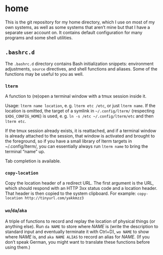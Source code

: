 # home

This is the git repository for my home directory,
which I use on most of my own systems,
as well as some systems that aren’t mine but that I have a separate user account on.
It contains default configuration for many programs and some shell utilities.

## `.bashrc.d`

The `.bashrc.d` directory contains Bash initialization snippets:
environment adjustments, `source` directives, and shell functions and aliases.
Some of the functions may be useful to you as well.

### `lterm`

A function to (re)open a terminal window with a tmux session inside it.

Usage: `lterm name location`, e. g. `lterm etc /etc`,
or just `lterm name`.
If the location is omitted,
the target of a symlink in `~/.config/lterm/` (respecting `$XDG_CONFIG_HOME`) is used,
e. g. `ln -s /etc ~/.config/lterm/etc` and then `lterm etc`.

If the tmux session already exists, it is reattached,
and if a terminal window is already attached to the session,
that window is activated and brought to the foreground,
so if you have a small library of lterm targets in ~/.config/lterm/,
you can essentially always run `lterm name` to bring the terminal “name” up.

Tab completion is available.

### `copy-location`

Copy the location header of a redirect URL.
The first argument is the URL,
which should respond with an HTTP 3xx status code and a location header.
That header is then copied to the system clipboard.
For example: `copy-location http://tinyurl.com/yakkmzz3`

### `wo`/`da`/`aka`

A triple of functions to record and replay the location of physical things (or anything else).
Run `da NAME` to store where *NAME* is
(write the description to standard input and eventually terminate it with Ctrl+D),
`wo NAME` to show where *NAME* is,
and `aka NAME ALIAS` to record an alias for *NAME*.
(If you don’t speak German, you might want to translate these functions before using them.)
